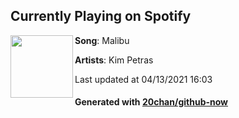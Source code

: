 ## Currently Playing on Spotify

[<img align="left" width="100" src="https://i.scdn.co/image/ab67616d00001e024fb33fc345ca2252f4bf18ab">](https://open.spotify.com/album/7AiqBnEFt4gCA9XpKUoZRl)

**Song**: Malibu

**Artists**: Kim Petras

Last updated at 04/13/2021 16:03

#### Generated with [20chan/github-now](https://github.com/20chan/github-now)
